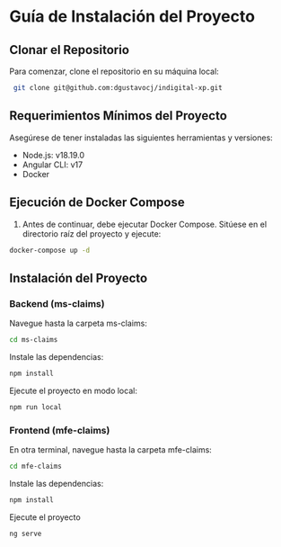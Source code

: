 # Guía de Instalación del Proyecto

## Clonar el Repositorio

Para comenzar, clone el repositorio en su máquina local:

```bash
 git clone git@github.com:dgustavocj/indigital-xp.git
```

## Requerimientos Mínimos del Proyecto

Asegúrese de tener instaladas las siguientes herramientas y versiones:

- Node.js: v18.19.0
- Angular CLI: v17
- Docker

## Ejecución de Docker Compose

1. Antes de continuar, debe ejecutar Docker Compose. Sitúese en el directorio raíz del proyecto y ejecute:

```bash
docker-compose up -d
```

## Instalación del Proyecto

### Backend (ms-claims)
Navegue hasta la carpeta ms-claims:

```bash
cd ms-claims
```

Instale las dependencias:

```bash
npm install
```

Ejecute el proyecto en modo local:

```bash
npm run local
```

### Frontend (mfe-claims)
En otra terminal, navegue hasta la carpeta mfe-claims:

```bash
cd mfe-claims
```

Instale las dependencias:

```bash
npm install
```

Ejecute el proyecto

```bash
ng serve
```

